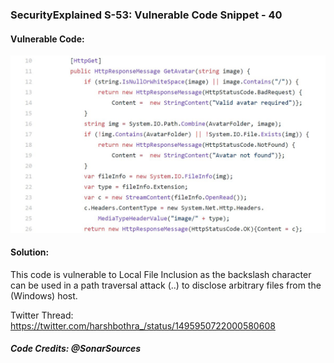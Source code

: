 ### SecurityExplained S-53: Vulnerable Code Snippet - 40

#### Vulnerable Code: 

![Vulnerable Code](../media/code-40.jpg)


#### Solution: 

This code is vulnerable to Local File Inclusion as the backslash character can be used in a path traversal attack (..\) to disclose arbitrary files from the (Windows) host.

Twitter Thread: https://twitter.com/harshbothra_/status/1495950722000580608

##### Code Credits: @SonarSources